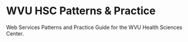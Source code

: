 WVU HSC Patterns & Practice
=====================

Web Services Patterns and Practice Guide for the WVU Health Sciences Center.
